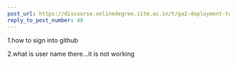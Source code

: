 ```yaml
---
post_url: https://discourse.onlinedegree.iitm.ac.in/t/ga2-deployment-tools-discussion-thread-tds-jan-2025/161120/49
reply_to_post_number: 48
---
```

1.how to sign into github

2.what is user name there…it is not working